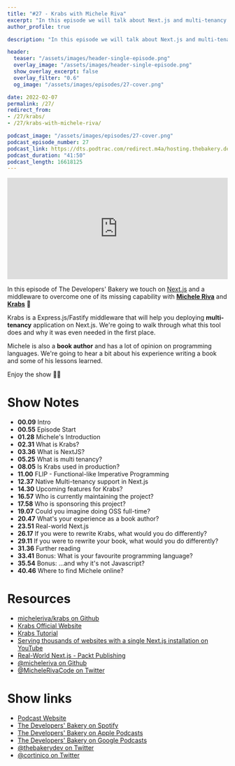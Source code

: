 ```yaml
---
title: "#27 - Krabs with Michele Riva"
excerpt: "In this episode we will talk about Next.js and multi-tenancy with Krabs by Michele Riva"
author_profile: true

description: "In this episode we will talk about Next.js and multi-tenancy with Krabs by Michele Riva"

header:
  teaser: "/assets/images/header-single-episode.png"
  overlay_image: "/assets/images/header-single-episode.png"
  show_overlay_excerpt: false
  overlay_filter: "0.6"
  og_image: "/assets/images/episodes/27-cover.png"

date: 2022-02-07
permalink: /27/
redirect_from:
- /27/krabs/
- /27/krabs-with-michele-riva/

podcast_image: "/assets/images/episodes/27-cover.png"
podcast_episode_number: 27
podcast_link: https://dts.podtrac.com/redirect.m4a/hosting.thebakery.dev/27-thedevelopersbakery-krabs.m4a
podcast_duration: "41:50"
podcast_length: 16618125
---
```


<iframe src="https://open.spotify.com/embed-podcast/show/4jV6Yoz7D38sZJlYMzJm3k" width="100%" height="232" frameborder="0" allowtransparency="true" allow="encrypted-media"></iframe>

In this episode of The Developers' Bakery we touch on [Next.js](https://nextjs.org/) and a middleware to overcome one of its missing capability with [**Michele Riva**](https://twitter.com/MicheleRivaCode) and [**Krabs**](https://github.com/micheleriva/krabs) 🦀

Krabs is a Express.js/Fastify middleware that will help you deploying **multi-tenancy** application on Next.js.
We're going to walk through what this tool does and why it was even needed in the first place.

Michele is also a **book author** and has a lot of opinion on programming languages. We're going to hear a bit
about his experience writing a book and some of his lessons learned.

Enjoy the show 👨‍🍳

# Show Notes

- **00.09** Intro
- **00.55** Episode Start
- **01.28** Michele's Introduction
- **02.31** What is Krabs?
- **03.36** What is NextJS?
- **05.25** What is multi tenancy?
- **08.05** Is Krabs used in production?
- **11.00** FLIP - Functional-like Imperative Programming
- **12.37** Native Multi-tenancy support in Next.js
- **14.30** Upcoming features for Krabs?
- **16.57** Who is currently maintaining the project?
- **17.58** Who is sponsoring this project?
- **19.07** Could you imagine doing OSS full-time?
- **20.47** What's your experience as a book author?
- **23.51** Real-world Next.js
- **26.17** If you were to rewrite Krabs, what would you do differently?
- **29.11** If you were to rewrite your book, what would you do differently?
- **31.36** Further reading
- **33.41** Bonus: What is your favourite programming language?
- **35.54** Bonus: ...and why it's not Javascript?
- **40.46** Where to find Michele online?

# Resources

* <i class="fab fa-github"></i> [micheleriva/krabs on Github](https://github.com/micheleriva/krabs)
* <i class="fas fa-link"></i> [Krabs Official Website](https://krabs.vercel.app/)
* <i class="fas fa-link"></i> [Krabs Tutorial](https://krabs.vercel.app/docs/intro)
* <i class="fab fa-youtube"></i> [Serving thousands of websites with a single Next.js installation on YouTube](https://youtu.be/71NRAnT4G4Q)
* <i class="fas fa-book"></i> [Real-World Next.js - Packt Publishing](https://www.packtpub.com/product/real-world-next-js/9781801073493)
* <i class="fab fa-github"></i> [@micheleriva on Github](https://github.com/micheleriva)
* <i class="fab fa-twitter"></i> [@MicheleRivaCode on Twitter](https://twitter.com/MicheleRivaCode)

# Show links

* <i class="fas fa-link"></i> [Podcast Website](https://thebakery.dev)
* <i class="fab fa-spotify"></i> [The Developers' Bakery on Spotify](https://open.spotify.com/show/4jV6Yoz7D38sZJlYMzJm3k?si=AL3ske_0R_CKlEScMhYhug)
* <i class="fas fa-podcast"></i> [The Developers' Bakery on Apple Podcasts](https://podcasts.apple.com/us/podcast/the-developers-bakery/id1542849034)
* <i class="fab fa-google-play"></i> [The Developers' Bakery on Google Podcasts](https://podcasts.google.com/feed/aHR0cHM6Ly90aGViYWtlcnkuZGV2L3BvZGNhc3QueG1s)
* <i class="fab fa-twitter"></i> [@thebakerydev on Twitter](https://twitter.com/thebakerydev)
* <i class="fab fa-twitter"></i> [@cortinico on Twitter](https://twitter.com/cortinico)
